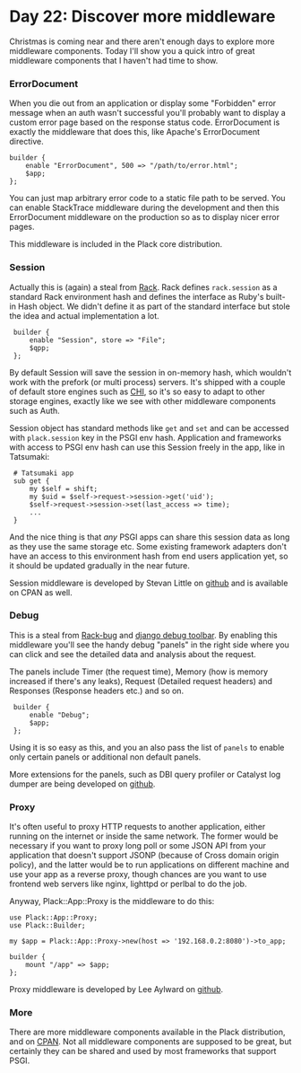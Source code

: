 # Day 22: Discover more middleware

Christmas is coming near and there aren't enough days to explore more middleware components. Today I'll show you a quick intro of great middleware components that I haven't had time to show.

### ErrorDocument

When you die out from an application or display some "Forbidden" error message when an auth wasn't successful you'll probably want to display a custom error page based on the response status code. ErrorDocument is exactly the middleware that does this, like Apache's ErrorDocument directive.

```
builder {
    enable "ErrorDocument", 500 => "/path/to/error.html";
    $app;
};
```

You can just map arbitrary error code to a static file path to be served. You can enable StackTrace middleware during the development and then this ErrorDocument middleware on the production so as to display nicer error pages.

This middleware is included in the Plack core distribution.

### Session

Actually this is (again) a steal from [Rack][1]. Rack defines `rack.session` as a standard Rack environment hash and defines the interface as Ruby's built-in Hash object. We didn't define it as part of the standard interface but stole the idea and actual implementation a lot.

```
 builder {
     enable "Session", store => "File";
     $qpp;
 };
```

By default Session will save the session in on-memory hash, which wouldn't work with the prefork (or multi process) servers. It's shipped with a couple of default store engines such as [CHI][2], so it's so easy to adapt to other storage engines, exactly like we see with other middleware components such as Auth.

Session object has standard methods like `get` and `set` and can be accessed with `plack.session` key in the PSGI env hash. Application and frameworks with access to PSGI env hash can use this Session freely in the app, like in Tatsumaki:

```
 # Tatsumaki app
 sub get {
     my $self = shift;
     my $uid = $self->request->session->get('uid');
     $self->request->session->set(last_access => time);
     ...
 }
```

And the nice thing is that _any_ PSGI apps can share this session data as long as they use the same storage etc. Some existing framework adapters don't have an access to this environment hash from end users application yet, so it should be updated gradually in the near future.

Session middleware is developed by Stevan Little on [github][3] and is available on CPAN as well.

### Debug

This is a steal from [Rack-bug][4] and [django debug toolbar][5]. By enabling this middleware you'll see the handy debug "panels" in the right side where you can click and see the detailed data and analysis about the request.

The panels include Timer (the request time), Memory (how is memory increased if there's any leaks), Request (Detailed request headers) and Responses (Response headers etc.) and so on.

```
 builder {
     enable "Debug";
     $app;
 };
```

Using it is so easy as this, and you an also pass the list of `panels` to enable only certain panels or additional non default panels.

More extensions for the panels, such as DBI query profiler or Catalyst log dumper are being developed on [github][6].

### Proxy

It's often useful to proxy HTTP requests to another application, either running on the internet or inside the same network. The former would be necessary if you want to proxy long poll or some JSON API from your application that doesn't support JSONP (because of Cross domain origin policy), and the latter would be to run applications on different machine and use your app as a reverse proxy, though chances are you want to use frontend web servers like nginx, lighttpd or perlbal to do the job.

Anyway, Plack::App::Proxy is the middleware to do this:

```
use Plack::App::Proxy;
use Plack::Builder;

my $app = Plack::App::Proxy->new(host => '192.168.0.2:8080')->to_app;

builder {
    mount "/app" => $app;
};
```

Proxy middleware is developed by Lee Aylward on [github][7].

### More

There are more middleware components available in the Plack distribution, and on [CPAN][8]. Not all middleware components are supposed to be great, but certainly they can be shared and used by most frameworks that support PSGI.

  [1]: http://rack.rubyforge.org/
  [2]: http://search.cpan.org/perldoc?CHI
  [3]: http://github.com/stevan/plack-middleware-session
  [4]: http://github.com/brynary/rack-bug
  [5]: http://github.com/robhudson/django-debug-toolbar
  [6]: http://github.com/hanekomu/plack-middleware-debug/
  [7]: http://github.com/leedo/Plack-App-Proxy
  [8]: http://search.cpan.org/search?query=plack+middleware&mode=dist
